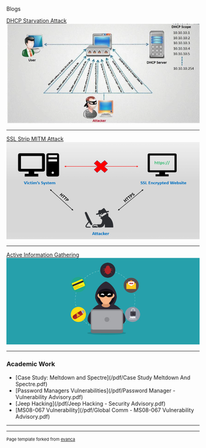 Blogs


[DHCP Starvation Attack](/dhcp_starvation_attack)
<img src="images/dhcp_starvation.png?raw=true"/>

---
[SSL Strip MITM Attack](/sslstrip_attack)
<img src="images/sslstrip.png?raw=true"/>

---
[Active Information Gathering](/active_info_gathering)
<img src="images/info_gathering.jpg?raw=true"/>

---

### Academic Work

- [Case Study: Meltdown and Spectre](/pdf/Case Study Meltdown And Spectre.pdf)
- [Password Managers Vulnerabilities](/pdf/Password Manager - Vulnerability Advisory.pdf)
- [Jeep Hacking](/pdf/Jeep Hacking - Security Advisory.pdf)
- [MS08-067 Vulnerability](/pdf/Global Comm - MS08-067 Vulnerability Advisory.pdf)

---




---
<p style="font-size:11px">Page template forked from <a href="https://github.com/evanca/quick-portfolio">evanca</a></p>
<!-- Remove above link if you don't want to attibute -->
